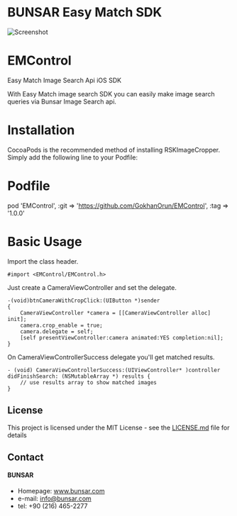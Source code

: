# BUNSAR Easy Match SDK

![Screenshot](https://s3.amazonaws.com/whonear/tmp/bunsar_sdk.png "screenshot")

# EMControl

Easy Match Image Search Api iOS SDK

With Easy Match image search SDK you can easily make image search queries via Bunsar Image Search api.

# Installation

CocoaPods is the recommended method of installing RSKImageCropper. Simply add the following line to your Podfile:

# Podfile

pod 'EMControl', :git => 'https://github.com/GokhanOrun/EMControl', :tag => '1.0.0'

# Basic Usage

Import the class header.

```
#import <EMControl/EMControl.h>
```

Just create a CameraViewController and set the delegate.

```
-(void)btnCameraWithCropClick:(UIButton *)sender
{
    CameraViewController *camera = [[CameraViewController alloc] init];
    camera.crop_enable = true;
    camera.delegate = self;
    [self presentViewController:camera animated:YES completion:nil];
}
```

On CameraViewControllerSuccess delegate you'll get matched results.

```
- (void) CameraViewControllerSuccess:(UIViewController* )controller didFinishSearch: (NSMutableArray *) results {
    // use results array to show matched images
}
```

## License

This project is licensed under the MIT License - see the [LICENSE.md](LICENSE.md) file for details

## Contact
#### BUNSAR
* Homepage: www.bunsar.com
* e-mail: info@bunsar.com
* tel: +90 (216) 465-2277
